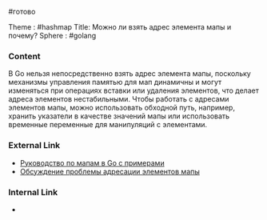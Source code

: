 #готово 

Theme : #hashmap
Title: Можно ли взять адрес элемента мапы и почему?
Sphere : #golang

### Content

В Go нельзя непосредственно взять адрес элемента мапы, поскольку механизмы управления памятью для мап динамичны и могут изменяться при операциях вставки или удаления элементов, что делает адреса элементов нестабильными. Чтобы работать с адресами элементов мапы, можно использовать обходной путь, например, хранить указатели в качестве значений мапы или использовать временные переменные для манипуляций с элементами.

### External Link

- [Руководство по мапам в Go с примерами](https://blog.golang.org/maps)
- [Обсуждение проблемы адресации элементов мапы](https://stackoverflow.com/questions/32751537/why-cant-i-take-the-address-of-a-map-element-in-go)

### Internal Link

- 